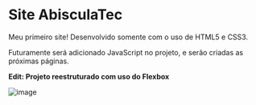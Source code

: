 <h1>Site AbisculaTec</h1>

<p>Meu primeiro site! Desenvolvido somente com o uso de HTML5 e CSS3.</p>

<p>Futuramente será adicionado JavaScript no projeto, e serão criadas as próximas páginas.</p>

<p><strong>Edit: Projeto reestruturado com uso do Flexbox</strong></p>


![image](https://user-images.githubusercontent.com/85578784/128966882-50f93a12-2118-4d8e-909b-381a5c30a600.png)
